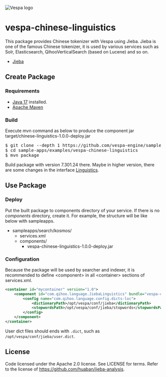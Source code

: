 
<!-- Copyright Yahoo. Licensed under the terms of the Apache 2.0 license. See LICENSE in the project root. -->

![Vespa logo](https://vespa.ai/assets/vespa-logo-color.png)

# vespa-chinese-linguistics
This package provides Chinese tokenizer with Vespa using Jieba.
Jieba is one of the famous Chinese tokenizer,
it is used by various services such as
Solr, Elasticsearch, QihooVerticalSearch (based on Lucene) and so on.

* [Jieba](https://github.com/huaban/jieba-analysis)


## Create Package


### Requirements
* [Java 17](https://openjdk.org/projects/jdk/17/) installed.
* [Apache Maven](https://maven.apache.org/install.html) 


### Build
Execute mvn command as below to produce the component jar target/chinese-linguistics-1.0.0-deploy.jar

<pre data-test="exec">
$ git clone --depth 1 https://github.com/vespa-engine/sample-apps.git
$ cd sample-apps/examples/vespa-chinese-linguistics
$ mvn package
</pre>

Build package with version 7.301.24 there.
Maybe in higher version, there are some changes in the interface [Linguistics](https://github.com/vespa-engine/vespa/blob/master/linguistics/src/main/java/com/yahoo/language/Linguistics.java).


## Use Package


### Deploy
Put the built package to components directory of your service.
If there is no _components_ directory, create it.
For example, the structure will be like below with sampleapps.

* sampleapps/search/kosmos/
    * services.xml
    * components/
        * vespa-chinese-linguistics-1.0.0-deploy.jar


### Configuration

Because the package will be used by searcher and indexer,
it is recommended to define &lt;component&gt; in all &lt;container&gt; sections of services.xml.

```xml
<container id="mycontainer" version="1.0">
    <component id="com.qihoo.language.JiebaLinguistics" bundle="vespa-chinese-linguistics" >
        <config name="com.qihoo.language.config.dicts-loc">
            <dictionaryPath>/opt/vespa/conf/jieba</dictionaryPath>
            <stopwordsPath>/opt/vespa/conf/jieba/stopwords</stopwordsPath>
        </config>
    </component>
</container>
```

User dict files should ends with `.dict`, such as `/opt/vespa/conf/jieba/user.dict`.

## License
Code licensed under the Apache 2.0 license. See LICENSE for terms.
Refer to the license of https://github.com/huaban/jieba-analysis.
